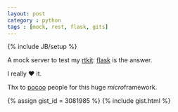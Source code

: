 ```yaml
---
layout: post
category : python
tags : [mock, rest, flask, gits]
---
```

{% include JB/setup %}

A mock server to test my [rtkit]: [flask] is the answer.

I really &hearts; it. 

Thx to [pocoo] people for this huge *micro*framework.

{% assign gist_id = 3081985 %}
{% include gist.html %}

[rtkit]: https://github.com/z4r/python-rtkit
[flask]: http://flask.pocoo.org/
[pocoo]: http://www.pocoo.org/
